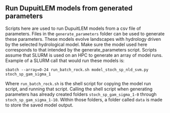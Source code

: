 ## Run DupuitLEM models from generated parameters

Scripts here are used to run DupuitLEM models from a csv file of parameters.
Files in the `generate_parameters` folder can be used to generate these parameters.
These models evolve landscapes with hydrology driven by the selected hydrological model. 
Make sure the model used here corresponds to that intended by the generate_parameters
script. Scripts assume that SLURM is used on an HPC to generate
an array of model runs. Example of a SLURM call that would run these models is:

`sbatch --array=0-24 run_batch_rock.sh model_stoch_sp_nld_svm.py stoch_sp_gam_sigma_1`

Where `run_batch_rock.sh` is the shell script for copying the model run script,
and running that script. Calling the shell script when generating parameters
has already created folders `stoch_sp_gam_sigma_1-0` through
`stoch_sp_gam_sigma_1-10`. Within those folders, a folder called `data` is made
to store the saved model output.
